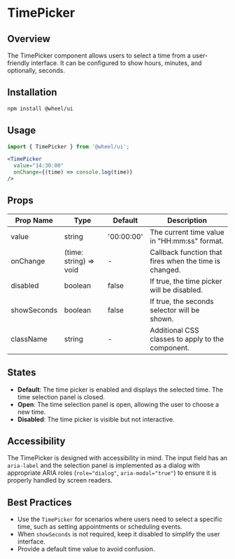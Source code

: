 # TimePicker

## Overview
The TimePicker component allows users to select a time from a user-friendly interface. It can be configured to show hours, minutes, and optionally, seconds.

## Installation
```bash
npm install @wheel/ui
```

## Usage
```jsx
import { TimePicker } from '@wheel/ui';

<TimePicker 
  value="14:30:00" 
  onChange={(time) => console.log(time)} 
/>
```

## Props
| Prop Name | Type | Default | Description |
|---|---|---|---|
| value | string | '00:00:00' | The current time value in "HH:mm:ss" format. |
| onChange | (time: string) => void | - | Callback function that fires when the time is changed. |
| disabled | boolean | false | If true, the time picker will be disabled. |
| showSeconds | boolean | false | If true, the seconds selector will be shown. |
| className | string | - | Additional CSS classes to apply to the component. |

## States
- **Default**: The time picker is enabled and displays the selected time. The time selection panel is closed.
- **Open**: The time selection panel is open, allowing the user to choose a new time.
- **Disabled**: The time picker is visible but not interactive.

## Accessibility
The TimePicker is designed with accessibility in mind. The input field has an `aria-label` and the selection panel is implemented as a dialog with appropriate ARIA roles (`role="dialog"`, `aria-modal="true"`) to ensure it is properly handled by screen readers.

## Best Practices
- Use the `TimePicker` for scenarios where users need to select a specific time, such as setting appointments or scheduling events.
- When `showSeconds` is not required, keep it disabled to simplify the user interface.
- Provide a default time value to avoid confusion.
